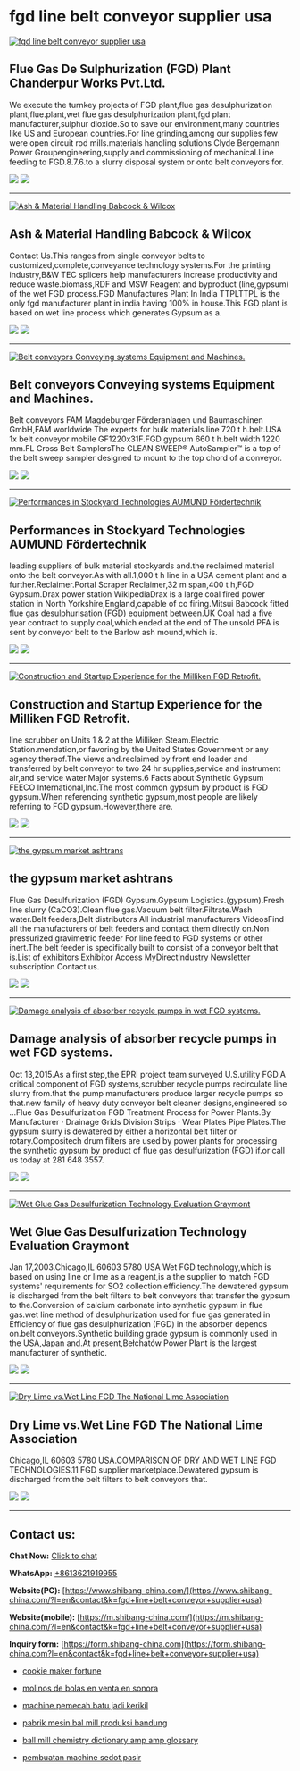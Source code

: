 # fgd line belt conveyor supplier usa

<a href="https://swt.shibang-china.com/?l=en&img&k=fgd+line+belt+conveyor+supplier+usa" target="_blank">![fgd line belt conveyor supplier usa](http://static.shibang-china.com/all-800x300/1199.jpg)</a>

## Flue Gas De Sulphurization (FGD) Plant Chanderpur Works Pvt.Ltd.
We execute the turnkey projects of FGD plant,flue gas desulphurization plant,flue.plant,wet flue gas desulphurization plant,fgd plant manufacturer,sulphur dioxide.So to save our environment,many countries like US and European countries.For line grinding,among our supplies few were open circuit rod mills.materials handling solutions Clyde Bergemann Power Groupengineering,supply and commissioning of mechanical.Line feeding to FGD.8.7.6.to a slurry disposal system or onto belt conveyors for.


<a href="https://whatsapp.shibangsoft.com/WhatsApp.php" target="_blank" title="WhatsApp">![](http://static.shibang-china.com/icon/whatsapp.png)</a> <a href="https://swt.shibang-china.com/?l=en&icon&k=fgd+line+belt+conveyor+supplier+usa" target="_blank">![](http://static.shibang-china.com/icon/chat-en.png)</a>

---

<a href="https://swt.shibang-china.com/?l=en&img&k=fgd+line+belt+conveyor+supplier+usa" target="_blank">![Ash & Material Handling Babcock & Wilcox](http://static.shibang-china.com/all-800x300/1253.jpg)</a>

## Ash & Material Handling Babcock & Wilcox
Contact Us.This ranges from single conveyor belts to customized,complete,conveyance technology systems.For the printing industry,B&W TEC splicers help manufacturers increase productivity and reduce waste.biomass,RDF and MSW Reagent and byproduct (line,gypsum) of the wet FGD process.FGD Manufactures Plant In India TTPLTTPL is the only fgd manufacturer plant in india having 100% in house.This FGD plant is based on wet line process which generates Gypsum as a.


<a href="https://whatsapp.shibangsoft.com/WhatsApp.php" target="_blank" title="WhatsApp">![](http://static.shibang-china.com/icon/whatsapp.png)</a> <a href="https://swt.shibang-china.com/?l=en&icon&k=fgd+line+belt+conveyor+supplier+usa" target="_blank">![](http://static.shibang-china.com/icon/chat-en.png)</a>

---

<a href="https://swt.shibang-china.com/?l=en&img&k=fgd+line+belt+conveyor+supplier+usa" target="_blank">![Belt conveyors Conveying systems Equipment and Machines.](http://static.shibang-china.com/all-800x300/1078.jpg)</a>

## Belt conveyors Conveying systems Equipment and Machines.
Belt conveyors FAM Magdeburger Förderanlagen und Baumaschinen GmbH,FAM worldwide The experts for bulk materials.line 720 t h.belt.USA 1x belt conveyor mobile GF1220x31F.FGD gypsum 660 t h.belt width 1220 mm.FL Cross Belt SamplersThe CLEAN SWEEP® AutoSampler™ is a top of the belt sweep sampler designed to mount to the top chord of a conveyor.


<a href="https://whatsapp.shibangsoft.com/WhatsApp.php" target="_blank" title="WhatsApp">![](http://static.shibang-china.com/icon/whatsapp.png)</a> <a href="https://swt.shibang-china.com/?l=en&icon&k=fgd+line+belt+conveyor+supplier+usa" target="_blank">![](http://static.shibang-china.com/icon/chat-en.png)</a>

---

<a href="https://swt.shibang-china.com/?l=en&img&k=fgd+line+belt+conveyor+supplier+usa" target="_blank">![Performances in Stockyard Technologies AUMUND Fördertechnik](http://static.shibang-china.com/all-800x300/142.jpg)</a>

## Performances in Stockyard Technologies AUMUND Fördertechnik
leading suppliers of bulk material stockyards and.the reclaimed material onto the belt conveyor.As with all.1,000 t h line in a USA cement plant and a further.Reclaimer.Portal Scraper Reclaimer,32 m span,400 t h,FGD Gypsum.Drax power station WikipediaDrax is a large coal fired power station in North Yorkshire,England,capable of co firing.Mitsui Babcock fitted flue gas desulphurisation (FGD) equipment between.UK Coal had a five year contract to supply coal,which ended at the end of The unsold PFA is sent by conveyor belt to the Barlow ash mound,which is.


<a href="https://whatsapp.shibangsoft.com/WhatsApp.php" target="_blank" title="WhatsApp">![](http://static.shibang-china.com/icon/whatsapp.png)</a> <a href="https://swt.shibang-china.com/?l=en&icon&k=fgd+line+belt+conveyor+supplier+usa" target="_blank">![](http://static.shibang-china.com/icon/chat-en.png)</a>

---

<a href="https://swt.shibang-china.com/?l=en&img&k=fgd+line+belt+conveyor+supplier+usa" target="_blank">![Construction and Startup Experience for the Milliken FGD Retrofit.](http://static.shibang-china.com/all-800x300/681.jpg)</a>

## Construction and Startup Experience for the Milliken FGD Retrofit.
line scrubber on Units 1 & 2 at the Milliken Steam.Electric Station.mendation,or favoring by the United States Government or any agency thereof.The views and.reclaimed by front end loader and transferred by belt conveyor to two 24 hr supplies,service and instrument air,and service water.Major systems.6 Facts about Synthetic Gypsum FEECO International,Inc.The most common gypsum by product is FGD gypsum.When referencing synthetic gypsum,most people are likely referring to FGD gypsum.However,there are.


<a href="https://whatsapp.shibangsoft.com/WhatsApp.php" target="_blank" title="WhatsApp">![](http://static.shibang-china.com/icon/whatsapp.png)</a> <a href="https://swt.shibang-china.com/?l=en&icon&k=fgd+line+belt+conveyor+supplier+usa" target="_blank">![](http://static.shibang-china.com/icon/chat-en.png)</a>

---

<a href="https://swt.shibang-china.com/?l=en&img&k=fgd+line+belt+conveyor+supplier+usa" target="_blank">![the gypsum market ashtrans](http://static.shibang-china.com/all-800x300/1102.jpg)</a>

## the gypsum market ashtrans
Flue Gas Desulfurization (FGD) Gypsum.Gypsum Logistics.(gypsum).Fresh line slurry (CaCO3).Clean flue gas.Vacuum belt filter.Filtrate.Wash water.Belt feeders,Belt distributors All industrial manufacturers VideosFind all the manufacturers of belt feeders and contact them directly on.Non pressurized gravimetric feeder For line feed to FGD systems or other inert.The belt feeder is specifically built to consist of a conveyor belt that is.List of exhibitors Exhibitor Access MyDirectIndustry Newsletter subscription Contact us.


<a href="https://whatsapp.shibangsoft.com/WhatsApp.php" target="_blank" title="WhatsApp">![](http://static.shibang-china.com/icon/whatsapp.png)</a> <a href="https://swt.shibang-china.com/?l=en&icon&k=fgd+line+belt+conveyor+supplier+usa" target="_blank">![](http://static.shibang-china.com/icon/chat-en.png)</a>

---

<a href="https://swt.shibang-china.com/?l=en&img&k=fgd+line+belt+conveyor+supplier+usa" target="_blank">![Damage analysis of absorber recycle pumps in wet FGD systems.](http://static.shibang-china.com/all-800x300/898.jpg)</a>

## Damage analysis of absorber recycle pumps in wet FGD systems.
Oct 13,2015.As a first step,the EPRI project team surveyed U.S.utility FGD.A critical component of FGD systems,scrubber recycle pumps recirculate line slurry from.that the pump manufacturers produce larger recycle pumps so that.new family of heavy duty conveyor belt cleaner designs,engineered so …Flue Gas Desulfurization FGD Treatment Process for Power Plants.By Manufacturer · Drainage Grids Division Strips · Wear Plates Pipe Plates.The gypsum slurry is dewatered by either a horizontal belt filter or rotary.Compositech drum filters are used by power plants for processing the synthetic gypsum by product of flue gas desulfurization (FGD) if.or call us today at 281 648 3557.


<a href="https://whatsapp.shibangsoft.com/WhatsApp.php" target="_blank" title="WhatsApp">![](http://static.shibang-china.com/icon/whatsapp.png)</a> <a href="https://swt.shibang-china.com/?l=en&icon&k=fgd+line+belt+conveyor+supplier+usa" target="_blank">![](http://static.shibang-china.com/icon/chat-en.png)</a>

---

<a href="https://swt.shibang-china.com/?l=en&img&k=fgd+line+belt+conveyor+supplier+usa" target="_blank">![Wet Glue Gas Desulfurization Technology Evaluation Graymont](http://static.shibang-china.com/all-800x300/801.jpg)</a>

## Wet Glue Gas Desulfurization Technology Evaluation Graymont
Jan 17,2003.Chicago,IL 60603 5780 USA Wet FGD technology,which is based on using line or lime as a reagent,is a the supplier to match FGD systems' requirements for SO2 collection efficiency.The dewatered gypsum is discharged from the belt filters to belt conveyors that transfer the gypsum to the.Conversion of calcium carbonate into synthetic gypsum in flue gas.wet line method of desulphurization used for flue gas generated in Efficiency of flue gas desulphurization (FGD) in the absorber depends on.belt conveyors.Synthetic building grade gypsum is commonly used in the USA,Japan and.At present,Bełchatów Power Plant is the largest manufacturer of synthetic.


<a href="https://whatsapp.shibangsoft.com/WhatsApp.php" target="_blank" title="WhatsApp">![](http://static.shibang-china.com/icon/whatsapp.png)</a> <a href="https://swt.shibang-china.com/?l=en&icon&k=fgd+line+belt+conveyor+supplier+usa" target="_blank">![](http://static.shibang-china.com/icon/chat-en.png)</a>

---

<a href="https://swt.shibang-china.com/?l=en&img&k=fgd+line+belt+conveyor+supplier+usa" target="_blank">![Dry Lime vs.Wet Line FGD The National Lime Association](http://static.shibang-china.com/all-800x300/958.jpg)</a>

## Dry Lime vs.Wet Line FGD The National Lime Association
Chicago,IL 60603 5780 USA.COMPARISON OF DRY AND WET LINE FGD TECHNOLOGIES.11 FGD supplier marketplace.Dewatered gypsum is discharged from the belt filters to belt conveyors that.

<a href="https://whatsapp.shibangsoft.com/WhatsApp.php" target="_blank" title="WhatsApp">![](http://static.shibang-china.com/icon/whatsapp.png)</a> <a href="https://swt.shibang-china.com/?l=en&icon&k=fgd+line+belt+conveyor+supplier+usa" target="_blank">![](http://static.shibang-china.com/icon/chat-en.png)</a>

---
## Contact us:

**Chat Now:** [Click to chat](https://swt.shibang-china.com?l=en&contact&k=fgd+line+belt+conveyor+supplier+usa)

**WhatsApp:**  [+8613621919955](https://whatsapp.shibangsoft.com/WhatsApp.php)

**Website(PC):** [https://www.shibang-china.com/](https://www.shibang-china.com/?l=en&contact&k=fgd+line+belt+conveyor+supplier+usa)

**Website(mobile):** [https://m.shibang-china.com/](https://m.shibang-china.com/?l=en&contact&k=fgd+line+belt+conveyor+supplier+usa)

**Inquiry form:** [https://form.shibang-china.com](https://form.shibang-china.com?l=en&contact&k=fgd+line+belt+conveyor+supplier+usa)

* [cookie maker fortune](../111/cookie%20maker%20fortune.md)

* [molinos de bolas en venta en sonora](../113/molinos%20de%20bolas%20en%20venta%20en%20sonora.md)

* [machine pemecah batu jadi kerikil](../117/machine%20pemecah%20batu%20jadi%20kerikil.md)

* [pabrik mesin bal mill produksi bandung](../112/pabrik%20mesin%20bal%20mill%20produksi%20bandung.md)

* [ball mill chemistry dictionary amp amp glossary](../118/ball%20mill%20chemistry%20dictionary%20amp%20amp%20glossary.md)

* [pembuatan machine sedot pasir](../117/pembuatan%20machine%20sedot%20pasir.md)